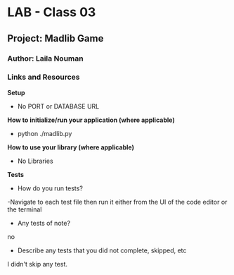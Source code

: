 # LAB - Class 03
## Project: Madlib Game
### Author: Laila Nouman


### Links and Resources
**Setup**

- No PORT or DATABASE URL

**How to initialize/run your application (where applicable)**

- python ./madlib.py


**How to use your library (where applicable)**
- No Libraries

**Tests**
- How do you run tests? 

-Navigate to each test file then run it either from the UI of the code editor or the terminal

- Any tests of note? 

no
- Describe any tests that you did not complete, skipped, etc

I didn't skip any test.